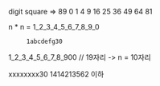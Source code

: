 digit square => 89
0 1 4 9 16 25 36 49 64 81


n * n = 1_2_3_4_5_6_7_8_9_0


         1abcdefg30
1_2_3_4_5_6_7_8_900
// 19자리 -> n = 10자리


xxxxxxxx30
1414213562 이하
